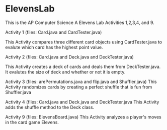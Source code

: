 # ElevensLab
This is the AP Computer Science A Elevens Lab Activities 1,2,3,4, and 9.

Activity 1 (files: Card.java and CardTester.java)

This Activity compares three different card objects using CardTester.java to evalute which card has the highest point value.

Activity 2 (files: Card.java and Deck.java and DeckTester.java)

This Activity creates a deck of cards and deals them from DeckTester.java. It evalutes the size of deck 
and whether or not it is empty.

Activity 3 (files: arePermutations.java and flip.java and Shuffler.java)
This Activity randomizes cards by creating a perfect shuffle that is fun from Shuffler.java

Activity 4 (files: Card.java and Deck.java and DeckTester.java
This Activity adds the shuffle method to the Deck class.

Activity 9 (files: ElevensBoard.java)
This Activity analyzes a player's moves in the card game Elevens.

